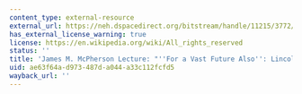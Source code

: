 ```yaml
---
content_type: external-resource
external_url: https://neh.dspacedirect.org/bitstream/handle/11215/3772/LIB40_001-public.pdf?sequence=1&isAllowed=y
has_external_license_warning: true
license: https://en.wikipedia.org/wiki/All_rights_reserved
status: ''
title: 'James M. McPherson Lecture: "''For a Vast Future Also'': Lincoln and the Millennium."'
uid: ae63f64a-d973-487d-a044-a33c112fcfd5
wayback_url: ''
---
```

